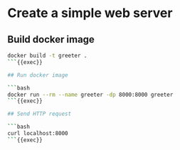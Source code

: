 # Create a simple web server

## Build docker image

```bash
docker build -t greeter .
```{{exec}}

## Run docker image

```bash
docker run --rm --name greeter -dp 8000:8000 greeter
```{{exec}}

## Send HTTP request

```bash
curl localhost:8000
```{{exec}}

